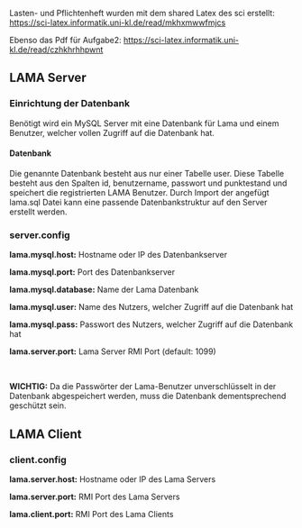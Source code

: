 Lasten- und Pflichtenheft wurden mit dem shared Latex des sci erstellt:
https://sci-latex.informatik.uni-kl.de/read/mkhxmwwfmjcs

Ebenso das Pdf für Aufgabe2:
https://sci-latex.informatik.uni-kl.de/read/czhkhrhhpwnt

## LAMA Server
### Einrichtung der Datenbank
Benötigt wird ein MySQL Server mit eine Datenbank für Lama und einem Benutzer, welcher vollen Zugriff auf die Datenbank hat.
#### Datenbank
Die genannte Datenbank besteht aus nur einer Tabelle user. Diese Tabelle besteht aus den Spalten id, benutzername, passwort und punktestand und speichert die registrierten LAMA Benutzer.
Durch Import der angefügt lama.sql Datei kann eine passende Datenbankstruktur auf den Server erstellt werden.
### server.config
**lama.mysql.host:** Hostname oder IP des Datenbankserver

**lama.mysql.port:** Port des Datenbankserver

**lama.mysql.database:** Name der Lama Datenbank

**lama.mysql.user:** Name des Nutzers, welcher Zugriff auf die Datenbank hat

**lama.mysql.pass:** Passwort des Nutzers, welcher Zugriff auf die Datenbank hat

**lama.server.port:** Lama Server RMI Port (default: 1099)

<br>

**WICHTIG:** Da die Passwörter der Lama-Benutzer unverschlüsselt in der Datenbank abgespeichert werden, muss die Datenbank dementsprechend geschützt sein.

## LAMA Client
### client.config
**lama.server.host:** Hostname oder IP des Lama Servers

**lama.server.port:** RMI Port des Lama Servers

**lama.client.port:** RMI Port des Lama Clients

